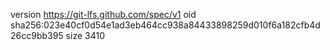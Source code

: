 version https://git-lfs.github.com/spec/v1
oid sha256:023e40cf0d54e1ad3eb464cc938a84433898259d010f6a182cfb4d26cc9bb395
size 3410
